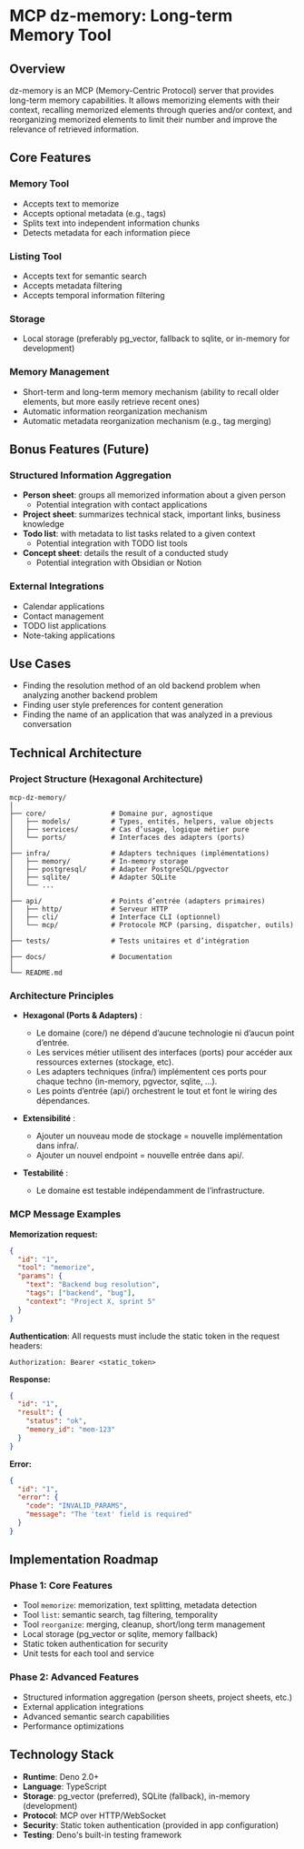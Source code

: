 # MCP dz-memory: Long-term Memory Tool

## Overview

dz-memory is an MCP (Memory-Centric Protocol) server that provides long-term memory capabilities. It allows memorizing elements with their context, recalling memorized elements through queries and/or context, and reorganizing memorized elements to limit their number and improve the relevance of retrieved information.

## Core Features

### Memory Tool
- Accepts text to memorize
- Accepts optional metadata (e.g., tags)
- Splits text into independent information chunks
- Detects metadata for each information piece

### Listing Tool
- Accepts text for semantic search
- Accepts metadata filtering
- Accepts temporal information filtering

### Storage
- Local storage (preferably pg_vector, fallback to sqlite, or in-memory for development)

### Memory Management
- Short-term and long-term memory mechanism (ability to recall older elements, but more easily retrieve recent ones)
- Automatic information reorganization mechanism
- Automatic metadata reorganization mechanism (e.g., tag merging)

## Bonus Features (Future)

### Structured Information Aggregation
- **Person sheet**: groups all memorized information about a given person
  - Potential integration with contact applications
- **Project sheet**: summarizes technical stack, important links, business knowledge
- **Todo list**: with metadata to list tasks related to a given context
  - Potential integration with TODO list tools
- **Concept sheet**: details the result of a conducted study
  - Potential integration with Obsidian or Notion

### External Integrations
- Calendar applications
- Contact management
- TODO list applications
- Note-taking applications

## Use Cases

- Finding the resolution method of an old backend problem when analyzing another backend problem
- Finding user style preferences for content generation
- Finding the name of an application that was analyzed in a previous conversation

## Technical Architecture

### Project Structure (Hexagonal Architecture)

```
mcp-dz-memory/
│
├── core/                # Domaine pur, agnostique
│   ├── models/          # Types, entités, helpers, value objects
│   ├── services/        # Cas d’usage, logique métier pure
│   └── ports/           # Interfaces des adapters (ports)
│
├── infra/               # Adapters techniques (implémentations)
│   ├── memory/          # In-memory storage
│   ├── postgresql/      # Adapter PostgreSQL/pgvector
│   ├── sqlite/          # Adapter SQLite
│   └── ...
│
├── api/                 # Points d’entrée (adapters primaires)
│   ├── http/            # Serveur HTTP
│   ├── cli/             # Interface CLI (optionnel)
│   └── mcp/             # Protocole MCP (parsing, dispatcher, outils)
│
├── tests/               # Tests unitaires et d’intégration
│
├── docs/                # Documentation
│
└── README.md
```

### Architecture Principles

- **Hexagonal (Ports & Adapters)** :
  - Le domaine (core/) ne dépend d’aucune technologie ni d’aucun point d’entrée.
  - Les services métier utilisent des interfaces (ports) pour accéder aux ressources externes (stockage, etc).
  - Les adapters techniques (infra/) implémentent ces ports pour chaque techno (in-memory, pgvector, sqlite, ...).
  - Les points d’entrée (api/) orchestrent le tout et font le wiring des dépendances.

- **Extensibilité** :
  - Ajouter un nouveau mode de stockage = nouvelle implémentation dans infra/.
  - Ajouter un nouvel endpoint = nouvelle entrée dans api/.

- **Testabilité** :
  - Le domaine est testable indépendamment de l’infrastructure.

### MCP Message Examples

**Memorization request:**
```json
{
  "id": "1",
  "tool": "memorize",
  "params": {
    "text": "Backend bug resolution",
    "tags": ["backend", "bug"],
    "context": "Project X, sprint 5"
  }
}
```

**Authentication**: All requests must include the static token in the request headers:
```
Authorization: Bearer <static_token>
```

**Response:**
```json
{
  "id": "1",
  "result": {
    "status": "ok",
    "memory_id": "mem-123"
  }
}
```

**Error:**
```json
{
  "id": "1",
  "error": {
    "code": "INVALID_PARAMS",
    "message": "The 'text' field is required"
  }
}
```

## Implementation Roadmap

### Phase 1: Core Features
- Tool `memorize`: memorization, text splitting, metadata detection
- Tool `list`: semantic search, tag filtering, temporality
- Tool `reorganize`: merging, cleanup, short/long term management
- Local storage (pg_vector or sqlite, memory fallback)
- Static token authentication for security
- Unit tests for each tool and service

### Phase 2: Advanced Features
- Structured information aggregation (person sheets, project sheets, etc.)
- External application integrations
- Advanced semantic search capabilities
- Performance optimizations

## Technology Stack

- **Runtime**: Deno 2.0+
- **Language**: TypeScript
- **Storage**: pg_vector (preferred), SQLite (fallback), in-memory (development)
- **Protocol**: MCP over HTTP/WebSocket
- **Security**: Static token authentication (provided in app configuration)
- **Testing**: Deno's built-in testing framework 